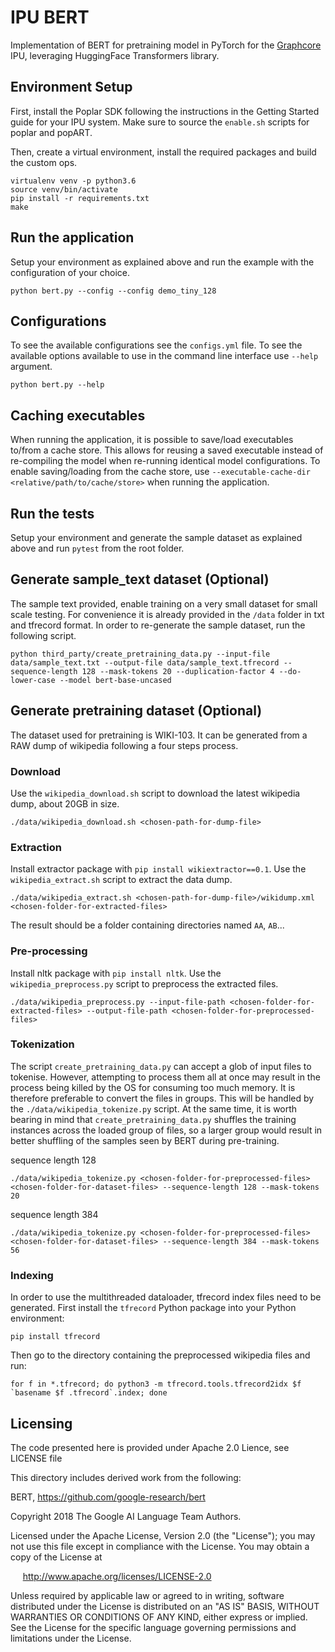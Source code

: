 # IPU BERT

Implementation of BERT for pretraining model in PyTorch for the [Graphcore](https://www.graphcore.ai/) IPU, leveraging HuggingFace Transformers library.

## Environment Setup

First, install the Poplar SDK following the instructions in the Getting Started guide for your IPU system. Make sure to source the `enable.sh` scripts for poplar and popART.

Then, create a virtual environment, install the required packages and build the custom ops.

```console
virtualenv venv -p python3.6
source venv/bin/activate
pip install -r requirements.txt
make
```

## Run the application

Setup your environment as explained above and run the example with the configuration of your choice.

```console
python bert.py --config --config demo_tiny_128
```

## Configurations

To see the available configurations see the `configs.yml` file.
To see the available options available to use in the command line interface use `--help` argument.

```console
python bert.py --help
```

## Caching executables

When running the application, it is possible to save/load executables to/from a cache store. This allows for reusing a saved executable instead of re-compiling the model when re-running identical model configurations. To enable saving/loading from the cache store, use `--executable-cache-dir <relative/path/to/cache/store>` when running the application.


## Run the tests

Setup your environment and generate the sample dataset as explained above and run `pytest` from the root folder.


## Generate sample_text dataset (Optional)

The sample text provided, enable training on a very small dataset for small scale testing.
For convenience it is already provided in the `/data` folder in txt and tfrecord format.
In order to re-generate the sample dataset, run the following script.

```console
python third_party/create_pretraining_data.py --input-file data/sample_text.txt --output-file data/sample_text.tfrecord --sequence-length 128 --mask-tokens 20 --duplication-factor 4 --do-lower-case --model bert-base-uncased
```

## Generate pretraining dataset (Optional)

The dataset used for pretraining is WIKI-103. It can be generated from a RAW dump of wikipedia following a four steps process.

### Download

Use the `wikipedia_download.sh` script to download the latest wikipedia dump, about 20GB in size.

```console
./data/wikipedia_download.sh <chosen-path-for-dump-file>
```

### Extraction

Install extractor package with `pip install wikiextractor==0.1`.
Use the `wikipedia_extract.sh` script to extract the data dump.

```console
./data/wikipedia_extract.sh <chosen-path-for-dump-file>/wikidump.xml <chosen-folder-for-extracted-files>
```

The result should be a folder containing directories named `AA`, `AB`...

### Pre-processing

Install nltk package with `pip install nltk`.
Use the `wikipedia_preprocess.py` script to preprocess the extracted files.

```console
./data/wikipedia_preprocess.py --input-file-path <chosen-folder-for-extracted-files> --output-file-path <chosen-folder-for-preprocessed-files>
```

### Tokenization

The script `create_pretraining_data.py` can accept a glob of input files to tokenise. However, attempting to process them all at once may result in the process being killed by the OS for consuming too much memory. It is therefore preferable to convert the files in groups. This will be handled by the `./data/wikipedia_tokenize.py` script. At the same time, it is worth bearing in mind that `create_pretraining_data.py` shuffles the training instances across the loaded group of files, so a larger group would result in better shuffling of the samples seen by BERT during pre-training.

sequence length 128
```console
./data/wikipedia_tokenize.py <chosen-folder-for-preprocessed-files> <chosen-folder-for-dataset-files> --sequence-length 128 --mask-tokens 20
```

sequence length 384
```console
./data/wikipedia_tokenize.py <chosen-folder-for-preprocessed-files> <chosen-folder-for-dataset-files> --sequence-length 384 --mask-tokens 56
```

### Indexing

In order to use the multithreaded dataloader, tfrecord index files need to be generated.
First install the `tfrecord` Python package into your Python environment:

```console
pip install tfrecord
```

Then go to the directory containing the preprocessed wikipedia files and run:

```console
for f in *.tfrecord; do python3 -m tfrecord.tools.tfrecord2idx $f `basename $f .tfrecord`.index; done
```

## Licensing

The code presented here is provided under Apache 2.0 Lience, see LICENSE file

This directory includes derived work from the following:

BERT, https://github.com/google-research/bert

Copyright 2018 The Google AI Language Team Authors.

Licensed under the Apache License, Version 2.0 (the "License");
you may not use this file except in compliance with the License.
You may obtain a copy of the License at

     http://www.apache.org/licenses/LICENSE-2.0

Unless required by applicable law or agreed to in writing, software
distributed under the License is distributed on an "AS IS" BASIS,
WITHOUT WARRANTIES OR CONDITIONS OF ANY KIND, either express or implied.
See the License for the specific language governing permissions and
limitations under the License.
